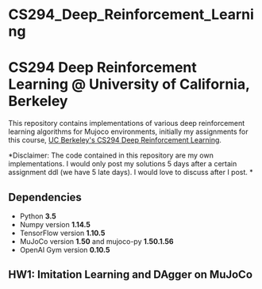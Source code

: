 # CS294_Deep_Reinforcement_Learning

# CS294 Deep Reinforcement Learning @ University of California, Berkeley
This repository contains implementations of various deep reinforcement learning algorithms for Mujoco environments, initially my assignments for this course, [UC Berkeley's CS294 Deep Reinforcement Learning](http://rail.eecs.berkeley.edu/deeprlcourse/).

*Disclaimer: The code contained in this repository are my own implementations. I would only post my solutions 5 days after a certain assignment ddl (we have 5 late days). I would love to discuss after I post. *

## Dependencies
* Python **3.5**
* Numpy version **1.14.5**
* TensorFlow version **1.10.5**
* MuJoCo version **1.50** and mujoco-py **1.50.1.56**
* OpenAI Gym version **0.10.5**

## HW1: Imitation Learning and DAgger on MuJoCo
